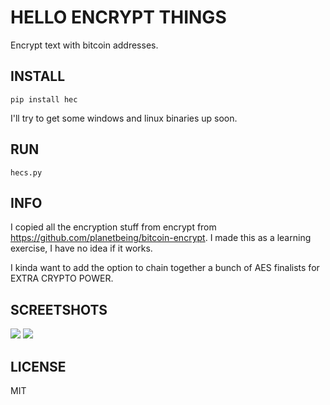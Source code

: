 HELLO ENCRYPT THINGS
====================

Encrypt text with bitcoin addresses.

INSTALL
-------

    pip install hec

I'll try to get some windows and linux binaries up soon.

RUN
---

    hecs.py

INFO
----

I copied all the encryption stuff from encrypt from https://github.com/planetbeing/bitcoin-encrypt.
I made this as a learning exercise, I have no idea if it works.

I kinda want to add the option to chain together a bunch of AES finalists for EXTRA CRYPTO POWER.

SCREETSHOTS
-----------

<img src="http://i.imgur.com/C3uol1X.png">

<img src="http://i.imgur.com/QpGuODl.png">

LICENSE
-------

MIT

